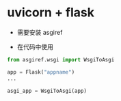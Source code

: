 # uvicorn + flask 

- 需要安装 asgiref

- 在代码中使用

```python
from asgiref.wsgi import WsgiToAsgi

app = Flask("appname")
...

asgi_app = WsgiToAsgi(app)
```

